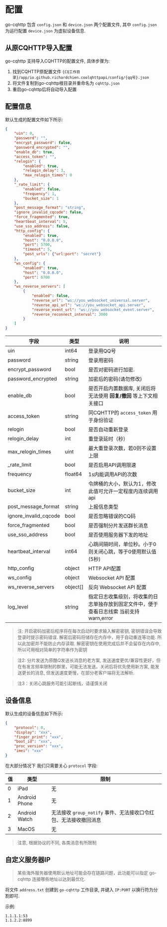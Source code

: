 # 配置

go-cqhttp 包含 `config.json` 和 `device.json` 两个配置文件, 其中 `config.json` 为运行配置 `device.json` 为虚拟设备信息.

## 从原CQHTTP导入配置

go-cqhttp 支持导入CQHTTP的配置文件, 具体步骤为: 

1. 找到CQHTTP原配置文件 `{CQ工作目录}/app/io.github.richardchien.coolqhttpapi/config/{qq号}.json`
2. 将文件复制到go-cqhttp根目录并重命名为 `cqhttp.json`
3. 重启go-cqhttp后将自动导入配置

## 配置信息

默认生成的配置文件如下所示: 

````json
{
	"uin": 0,
	"password": "",
	"encrypt_password": false,
	"password_encrypted": "",
	"enable_db": true,
	"access_token": "",
	"relogin": {
		"enabled": true,
		"relogin_delay": 3,
		"max_relogin_times": 0
	},
    "_rate_limit": {
		"enabled": false,
		"frequency": 1,
		"bucket_size": 1
    },
	"post_message_format": "string",
	"ignore_invalid_cqcode": false,
	"force_fragmented": true,
	"heartbeat_interval": 5,
    "use_sso_address": false,
	"http_config": {
		"enabled": true,
		"host": "0.0.0.0",
		"port": 5700,
		"timeout": 5,
		"post_urls": {"url:port": "secret"}
	},
	"ws_config": {
		"enabled": true,
		"host": "0.0.0.0",
		"port": 6700
	},
	"ws_reverse_servers": [
		{
			"enabled": false,
			"reverse_url": "ws://you_websocket_universal.server",
			"reverse_api_url": "ws://you_websocket_api.server",
			"reverse_event_url": "ws://you_websocket_event.server",
			"reverse_reconnect_interval": 3000
		}
	]
}
````

| 字段               | 类型     | 说明                                                                |
| ------------------ | -------- | ------------------------------------------------------------------- |
| uin                  | int64    | 登录用QQ号                                                          |
| password             | string   | 登录用密码                                                          |
| encrypt_password     | bool     | 是否对密码进行加密.                                                   |
| password_encrypted   | string   | 加密后的密码(请勿修改)                                                |
| enable_db            | bool     | 是否开启内置数据库, 关闭后将无法使用 **回复/撤回** 等上下文相关接口          |
| access_token         | string   | 同CQHTTP的 `access_token`  用于身份验证                              |
| relogin              | bool     | 是否自动重新登录                                                     |
| relogin_delay        | int      | 重登录延时（秒）                                                     |
| max_relogin_times    | uint     | 最大重登录次数，若0则不设置上限                                        |
| _rate_limit          | bool     | 是否启用API调用限速                                                  |
| frequency            | float64  | 1s内能调用API的次数                                                  |
| bucket_size          | int      | 令牌桶的大小，默认为1，修改此值可允许一定程度内连续调用api                 |
| post_message_format  | string   | 上报信息类型                                                        |
| ignore_invalid_cqcode| bool     | 是否忽略错误的CQ码                                                   |
| force_fragmented     | bool     | 是否强制分片发送群长消息                                              |
| use_sso_address      | bool     | 是否使用服务器下发的地址                                              |
| heartbeat_interval   | int64    | 心跳间隔时间，单位秒。小于0则关闭心跳，等于0使用默认值(5秒)        |
| http_config          | object   | HTTP API配置                                                       |
| ws_config            | object   | Websocket API 配置                                                 |
| ws_reverse_servers   | object[] | 反向 Websocket API 配置                                             |
| log_level            | string   | 指定日志收集级别，将收集的日志单独存放到固定文件中，便于查看日志线索 当前支持 warn,error|

> 注: 开启密码加密后程序将在每次启动时要求输入解密密钥, 密钥错误会导致登录时提示密码错误.
> 解密后密码将储存在内存中，用于自动重连等功能. 所以此加密并不能防止内存读取.
> 解密密钥在使用完成后并不会留存在内存中, 所以可用相对简单的字符串作为密钥

> 注2: 分片发送为原酷Q发送长消息的老方案, 发送速度更优/兼容性更好，但在有发言频率限制的群里，可能无法发送。关闭后将优先使用新方案, 能发送更长的消息, 但发送速度更慢，在部分老客户端将无法解析.

> 注3：关闭心跳服务可能引起断线，请谨慎关闭

## 设备信息

默认生成的设备信息如下所示: 

``` json
{
	"protocol": 0,
	"display": "xxx",
	"finger_print": "xxx",
	"boot_id": "xxx",
	"proc_version": "xxx",
	"imei": "xxx"
}
```

在大部分情况下 我们只需要关心 `protocol` 字段: 

| 值   | 类型          | 限制                                                  |
| ---- | ------------- | ----------------------------------------------------- |
| 0    | iPad          | 无                                                    |
| 1    | Android Phone | 无                                                    |
| 2    | Android Watch | 无法接收 `group_notify` 事件、无法接收口令红包、无法接收撤回消息 |
| 3    | MacOS         | 无                                                     |

> 注意, 根据协议的不同, 各类消息有所限制

## 自定义服务器IP

> 某些海外服务器使用默认地址可能会存在链路问题，此功能可以指定 go-cqhttp 连接哪些地址以达到最优化.

将文件 `address.txt` 创建到 `go-cqhttp` 工作目录, 并键入 `IP:PORT` 以换行符为分割即可.

示例:
````
1.1.1.1:53
1.1.2.2:8899
````